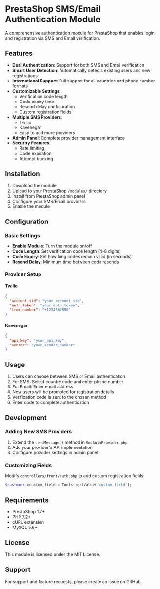 # PrestaShop SMS/Email Authentication Module

A comprehensive authentication module for PrestaShop that enables login and registration via SMS and Email verification.

## Features

- **Dual Authentication**: Support for both SMS and Email verification
- **Smart User Detection**: Automatically detects existing users and new registrations
- **International Support**: Full support for all countries and phone number formats
- **Customizable Settings**:
  - Verification code length
  - Code expiry time
  - Resend delay configuration
  - Custom registration fields
- **Multiple SMS Providers**:
  - Twilio
  - Kavenegar
  - Easy to add more providers
- **Admin Panel**: Complete provider management interface
- **Security Features**:
  - Rate limiting
  - Code expiration
  - Attempt tracking

## Installation

1. Download the module
2. Upload to your PrestaShop `/modules/` directory
3. Install from PrestaShop admin panel
4. Configure your SMS/Email providers
5. Enable the module

## Configuration

### Basic Settings
- **Enable Module**: Turn the module on/off
- **Code Length**: Set verification code length (4-8 digits)
- **Code Expiry**: Set how long codes remain valid (in seconds)
- **Resend Delay**: Minimum time between code resends

### Provider Setup

#### Twilio
```json
{
  "account_sid": "your_account_sid",
  "auth_token": "your_auth_token",
  "from_number": "+1234567890"
}
```

#### Kavenegar
```json
{
  "api_key": "your_api_key",
  "sender": "your_sender_number"
}
```

## Usage

1. Users can choose between SMS or Email authentication
2. For SMS: Select country code and enter phone number
3. For Email: Enter email address
4. New users will be prompted for registration details
5. Verification code is sent to the chosen method
6. Enter code to complete authentication

## Development

### Adding New SMS Providers

1. Extend the `sendMessage()` method in `SmsAuthProvider.php`
2. Add your provider's API implementation
3. Configure provider settings in admin panel

### Customizing Fields

Modify `controllers/front/auth.php` to add custom registration fields:

```php
$customer->custom_field = Tools::getValue('custom_field');
```

## Requirements

- PrestaShop 1.7+
- PHP 7.2+
- cURL extension
- MySQL 5.6+

## License

This module is licensed under the MIT License.

## Support

For support and feature requests, please create an issue on GitHub.